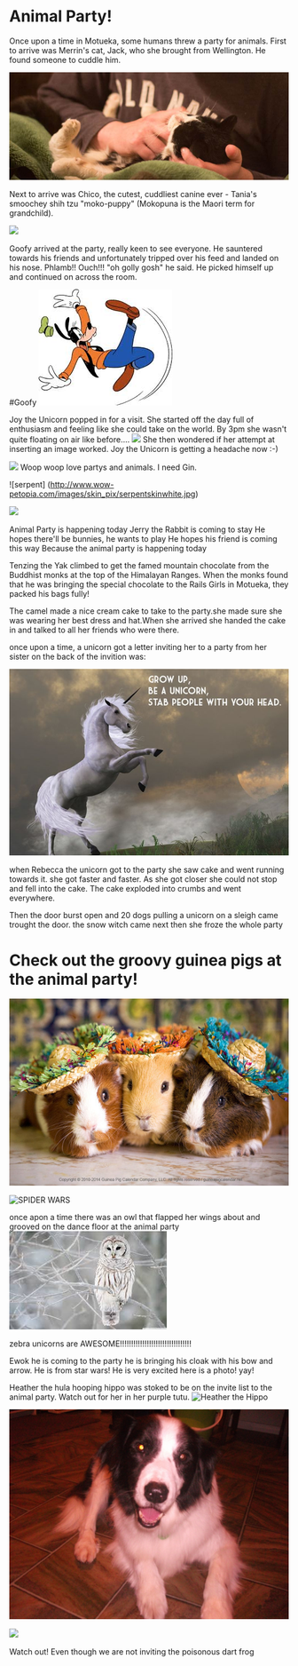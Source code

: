 # Animal Party!

Once upon a time in Motueka, some humans threw a party for animals. First to arrive was Merrin's cat, Jack, who she brought from Wellington. He found someone to cuddle him.

![](images/merrins-cat.jpg)

Next to arrive was Chico, the cutest, cuddliest canine ever - Tania's smoochey shih tzu "moko-puppy" (Mokopuna is the Maori term for grandchild).

![](images/Tanias-Chico.jpg)

Goofy arrived at the party, really keen to see everyone.  He sauntered towards his friends and unfortunately tripped over his feed and landed on his nose.  Phlamb!!  Ouch!!!  "oh golly gosh" he said.  He picked himself up and continued on across the room.

#Goofy
![Goofy](images/goofy.jpg)

Joy the Unicorn popped in for a visit. She started off the day full of enthusiasm and feeling like she could take on the world. By 3pm she wasn't quite floating on air like before....
![](fat-unicorn.jpg)
She then wondered if her attempt at inserting an image worked. Joy the Unicorn is getting a headache now :-)

![](http://i.onionstatic.com/clickhole/2276/original/1200.jpg)
Woop woop love partys and animals. I need Gin.

![serpent]
(http://www.wow-petopia.com/images/skin_pix/serpentskinwhite.jpg)

![](http://weknowyourdreams.com/images/rabbit/rabbit-09.jpg)

Animal Party is happening today
Jerry the Rabbit is coming to stay
He hopes there'll be bunnies, he wants to play
He hopes his friend is coming this way
Because the animal party is happening today

Tenzing the Yak climbed to get the famed mountain chocolate from the Buddhist monks at the top of the Himalayan Ranges.
When the monks found that he was bringing the special chocolate to the Rails Girls in Motueka, they packed his bags fully!

The camel made a nice cream cake to take to the party.she made sure she was wearing her best dress and hat.When she arrived she handed the cake in and talked to all her friends who were there.

once upon a time,
a unicorn got a letter inviting her to a party from her sister on the back of the invition was:

![unicorn](images/amazing.jpg)

when Rebecca the unicorn got to the party she saw cake and went running towards it.
she got faster and faster.
As she got closer she could not stop and fell into the cake.
The cake exploded into crumbs and went everywhere.

Then the door burst open and 20 dogs pulling a unicorn on a sleigh came trought the door.
the snow witch came next then she froze the whole party

# Check out the groovy guinea pigs at the animal party!
![guineapigs](images/guinea_pigs.jpg)

![SPIDER WARS](images/spider_wars.gif)

once apon a time there was an owl that flapped her wings about and grooved on the dance floor at the animal party
![white_owl](images/white_owl.jpg)

zebra unicorns are AWESOME!!!!!!!!!!!!!!!!!!!!!!!!!!!!!!!!

 Ewok he is coming to the party he is bringing his cloak with his bow and arrow. He is from star wars!
He is very excited here is a photo! yay!

Heather the hula hooping hippo was stoked to be on the invite list to the animal party. Watch out for her in her purple tutu.
![Heather the Hippo](http://www.playinterference.com/game_images/games/222/22216/295/22216-15077-795660.jpg)

![shaddow](./images/DSCF1340.JPG)

![](http://www.aqua.org/~/media/Images/Animals/blue-poison-dart-frog/animals-blue-poison-frog-slide1.jpg)

Watch out! Even though we are not inviting the poisonous dart frog

